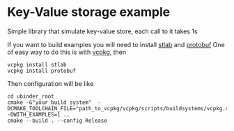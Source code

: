 # Key-Value storage example

Simple library that simulate key-value store, each call to it takes 1s

If you want to build examples you will need to install [stlab](http://stlab.cc/) and [protobuf](https://developers.google.com/protocol-buffers/)
One of easy way to do this is with [vcpkg](https://github.com/Microsoft/vcpkg), then
```
vcpkg install stlab
vcpkg install protobuf
```

Then configuration will be like
```
cd ubinder_root
cmake -G"your build system"  -DCMAKE_TOOLCHAIN_FILE="path_to_vcpkg/vcpkg/scripts/buildsystems/vcpkg.cmake" -DWITH_EXAMPLES=1 ..
cmake --build . --config Release
```